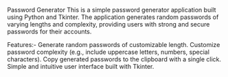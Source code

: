 Password Generator 
This is a simple password generator application built using Python and Tkinter. The application generates random passwords of varying lengths and complexity, providing users with strong and secure passwords for their accounts.

Features:-
Generate random passwords of customizable length.
Customize password complexity (e.g., include uppercase letters, numbers, special characters).
Copy generated passwords to the clipboard with a single click.
Simple and intuitive user interface built with Tkinter.
